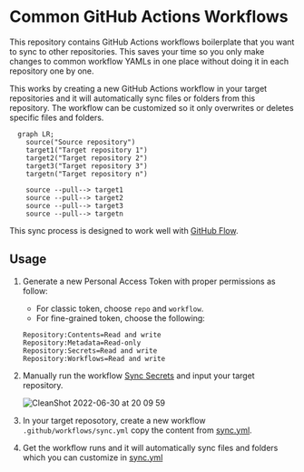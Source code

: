 # Common GitHub Actions Workflows

This repository contains GitHub Actions workflows boilerplate that you want to sync to other repositories. This saves your time so you only make changes to common workflow YAMLs in one place without doing it in each repository one by one.

This works by creating a new GitHub Actions workflow in your target repositories and it will automatically sync files or folders from this repository. The workflow can be customized so it only overwrites or deletes specific files and folders.

```mermaid
  graph LR;
    source("Source repository")
    target1("Target repository 1")
    target2("Target repository 2")
    target3("Target repository 3")
    targetn("Target repository n")

    source --pull--> target1
    source --pull--> target2
    source --pull--> target3
    source --pull--> targetn
```

This sync process is designed to work well with [GitHub Flow](https://docs.github.com/en/get-started/quickstart/github-flow).

## Usage

1. Generate a new Personal Access Token with proper permissions as follow:
  
   - For classic token, choose `repo` and `workflow`.
   - For fine-grained token, choose the following:
   
   ```
   Repository:Contents=Read and write
   Repository:Metadata=Read-only
   Repository:Secrets=Read and write
   Repository:Workflows=Read and write
   ```

2. Manually run the workflow [Sync Secrets](https://github.com/pacroy/gh-common-workflows/actions/workflows/_sync_secrets.yml) and input your target repository.

    ![CleanShot 2022-06-30 at 20 09 59](https://user-images.githubusercontent.com/24604485/176685449-dc9e6ff1-df29-4db6-92a8-fa820ff7edc9.png)

3. In your target reposotory, create a new workflow `.github/workflows/sync.yml` copy the content from [sync.yml](.github/workflows/sync.yml).

4. Get the workflow runs and it will automatically sync files and folders which you can customize in [sync.yml](.github/workflows/sync.yml)
